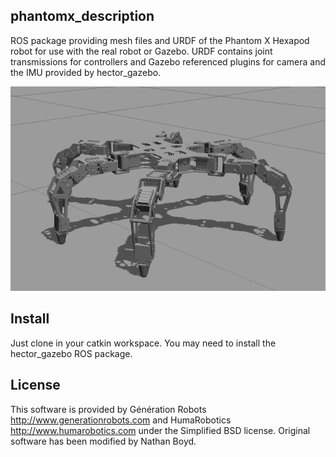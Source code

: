 ## phantomx_description

ROS package providing mesh files and URDF of the Phantom X Hexapod robot for use with the real robot or Gazebo.
URDF contains joint transmissions for controllers and Gazebo referenced plugins for camera and the IMU provided by hector_gazebo.

![Phantom X model in Gazebo](/phantomx.png?raw=true "Phantom X model in Gazebo")


## Install
Just clone in your catkin workspace. You may need to install the hector_gazebo ROS package.

## License

This software is provided by Génération Robots http://www.generationrobots.com and HumaRobotics http://www.humarobotics.com under the Simplified BSD license. Original software has been modified by Nathan Boyd.
